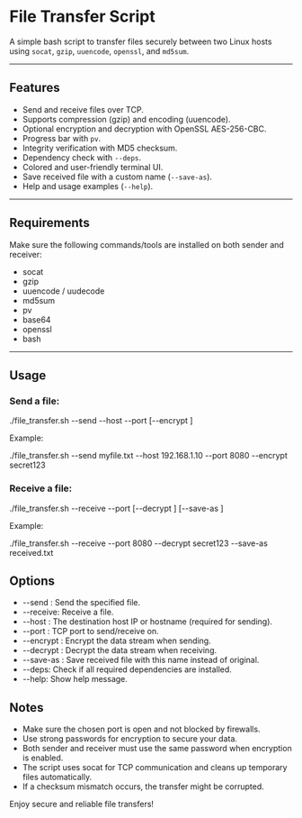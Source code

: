 # File Transfer Script

A simple bash script to transfer files securely between two Linux hosts using `socat`, `gzip`, `uuencode`, `openssl`, and `md5sum`.

---

## Features

- Send and receive files over TCP.
- Supports compression (gzip) and encoding (uuencode).
- Optional encryption and decryption with OpenSSL AES-256-CBC.
- Progress bar with `pv`.
- Integrity verification with MD5 checksum.
- Dependency check with `--deps`.
- Colored and user-friendly terminal UI.
- Save received file with a custom name (`--save-as`).
- Help and usage examples (`--help`).

---

## Requirements

Make sure the following commands/tools are installed on both sender and receiver:

- socat
- gzip
- uuencode / uudecode
- md5sum
- pv
- base64
- openssl
- bash

---

## Usage

### Send a file:

./file_transfer.sh --send <file> --host <receiver-ip> --port <port> [--encrypt <password>]

Example:

./file_transfer.sh --send myfile.txt --host 192.168.1.10 --port 8080 --encrypt secret123

### Receive a file:

./file_transfer.sh --receive --port <port> [--decrypt <password>] [--save-as <filename>]

Example:

./file_transfer.sh --receive --port 8080 --decrypt secret123 --save-as received.txt


## Options

 *   --send <file>: Send the specified file.
*    --receive: Receive a file.
*    --host <host>: The destination host IP or hostname (required for sending).
*    --port <port>: TCP port to send/receive on.
*    --encrypt <password>: Encrypt the data stream when sending.
*    --decrypt <password>: Decrypt the data stream when receiving.
*    --save-as <filename>: Save received file with this name instead of original.
*    --deps: Check if all required dependencies are installed.
*    --help: Show help message.

## Notes

 *   Make sure the chosen port is open and not blocked by firewalls.
*    Use strong passwords for encryption to secure your data.
*    Both sender and receiver must use the same password when encryption is enabled.
*    The script uses socat for TCP communication and cleans up temporary files automatically.
*    If a checksum mismatch occurs, the transfer might be corrupted.
	

Enjoy secure and reliable file transfers!
